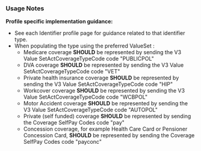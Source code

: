 ### Usage Notes

**Profile specific implementation guidance:**
- See each Identifier profile page for guidance related to that identifier type.
- When populating the type using the preferred ValueSet :
    - Medicare coverage **SHOULD** be represented by sending the V3 Value SetActCoverageTypeCode code "PUBLICPOL"
    - DVA coverage **SHOULD** be represented by sending the V3 Value SetActCoverageTypeCode code "VET"
    - Private health insurance coverage **SHOULD** be represented by sending the V3 Value SetActCoverageTypeCode code "HIP"
    - Workcover coverage **SHOULD** be represented by sending the V3 Value SetActCoverageTypeCode code "WCBPOL"
    - Motor Accident coverage  **SHOULD** be represented by sending the V3 Value SetActCoverageTypeCode code "AUTOPOL"
    - Private (self funded) coverage **SHOULD** be represented by sending the Coverage SelfPay Codes code "pay"
    - Concession coverage, for example Health Care Card or Pensioner Concession Card, **SHOULD** be represented by sending the Coverage SelfPay Codes code "payconc"